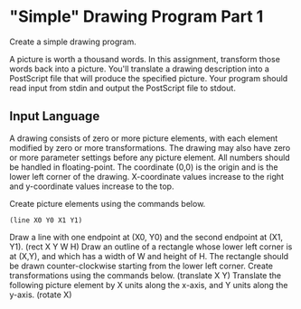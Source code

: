 # "Simple" Drawing Program Part 1

Create a simple drawing program.

A picture is worth a thousand words. In this assignment, transform those words back into a picture. You'll
translate a drawing description into a PostScript file that will produce the specified picture. Your program should
read input from stdin and output the PostScript file to stdout.

## Input Language

A drawing consists of zero or more picture elements, with each element modified by zero or more
transformations. The drawing may also have zero or more parameter settings before any picture element. All
numbers should be handled in floating-point. The coordinate (0,0) is the origin and is the lower left corner of the
drawing. X-coordinate values increase to the right and y-coordinate values increase to the top.

Create picture elements using the commands below.
```
(line X0 Y0 X1 Y1)
```
Draw a line with one endpoint at (X0, Y0) and the second endpoint at (X1, Y1).
(rect X Y W H)
Draw an outline of a rectangle whose lower left corner is at (X,Y), and which has a width of W and height
of H. The rectangle should be drawn counter-clockwise starting from the lower left corner.
Create transformations using the commands below.
(translate X Y)
Translate the following picture element by X units along the x-axis, and Y units along the y-axis.
(rotate X)
